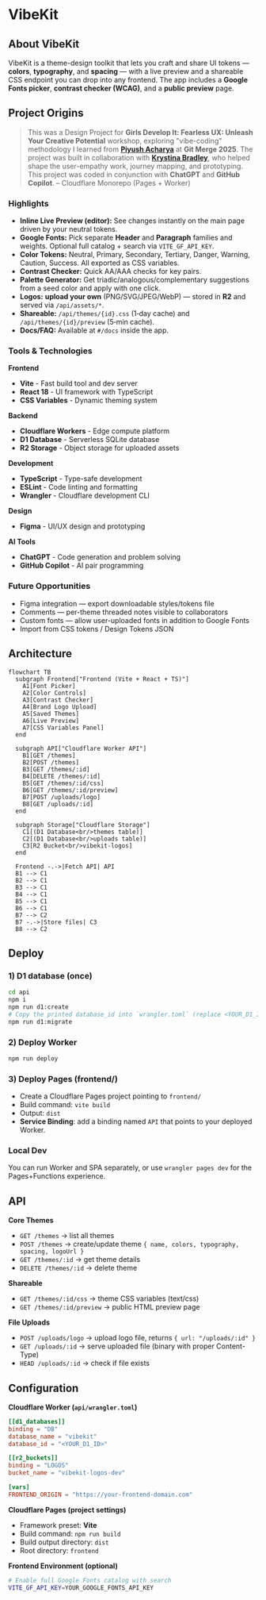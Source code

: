 # VibeKit

## About VibeKit

VibeKit is a theme-design toolkit that lets you craft and share UI tokens — **colors**, **typography**, and **spacing** — with a live preview and a shareable CSS endpoint you can drop into any frontend. The app includes a **Google Fonts picker**, **contrast checker (WCAG)**, and a **public preview** page.

## Project Origins

> This was a Design Project for **Girls Develop It: Fearless UX: Unleash Your Creative Potential** workshop, exploring "vibe-coding" methodology I learned from [**Piyush Acharya**](https://github.com/VerisimilitudeX) at **Git Merge 2025**. The project was built in collaboration with [**Krystina Bradley**](https://github.com/kscott2016), who helped shape the user-empathy work, journey mapping, and prototyping. This project was coded in conjunction with **ChatGPT** and **GitHub Copilot**. – Cloudflare Monorepo (Pages + Worker)

### Highlights

- **Inline Live Preview (editor):** See changes instantly on the main page driven by your neutral tokens.
- **Google Fonts:** Pick separate **Header** and **Paragraph** families and weights. Optional full catalog + search via `VITE_GF_API_KEY`.
- **Color Tokens:** Neutral, Primary, Secondary, Tertiary, Danger, Warning, Caution, Success. All exported as CSS variables.
- **Contrast Checker:** Quick AA/AAA checks for key pairs.
- **Palette Generator:** Get triadic/analogous/complementary suggestions from a seed color and apply with one click.
- **Logos:** **upload your own** (PNG/SVG/JPEG/WebP) — stored in **R2** and served via `/api/assets/*`.
- **Shareable:** `/api/themes/{id}.css` (1‑day cache) and `/api/themes/{id}/preview` (5‑min cache).
- **Docs/FAQ:** Available at `#/docs` inside the app.

### Tools & Technologies

**Frontend**

- **Vite** - Fast build tool and dev server
- **React 18** - UI framework with TypeScript
- **CSS Variables** - Dynamic theming system

**Backend**

- **Cloudflare Workers** - Edge compute platform
- **D1 Database** - Serverless SQLite database
- **R2 Storage** - Object storage for uploaded assets

**Development**

- **TypeScript** - Type-safe development
- **ESLint** - Code linting and formatting
- **Wrangler** - Cloudflare development CLI

**Design**

- **Figma** - UI/UX design and prototyping

**AI Tools**

- **ChatGPT** - Code generation and problem solving
- **GitHub Copilot** - AI pair programming

### Future Opportunities

- Figma integration — export downloadable styles/tokens file
- Comments — per-theme threaded notes visible to collaborators
- Custom fonts — allow user-uploaded fonts in addition to Google Fonts
- Import from CSS tokens / Design Tokens JSON

## Architecture

```mermaid
flowchart TB
  subgraph Frontend["Frontend (Vite + React + TS)"]
    A1[Font Picker]
    A2[Color Controls]
    A3[Contrast Checker]
    A4[Brand Logo Upload]
    A5[Saved Themes]
    A6[Live Preview]
    A7[CSS Variables Panel]
  end

  subgraph API["Cloudflare Worker API"]
    B1[GET /themes]
    B2[POST /themes]
    B3[GET /themes/:id]
    B4[DELETE /themes/:id]
    B5[GET /themes/:id/css]
    B6[GET /themes/:id/preview]
    B7[POST /uploads/logo]
    B8[GET /uploads/:id]
  end

  subgraph Storage["Cloudflare Storage"]
    C1[(D1 Database<br/>themes table)]
    C2[(D1 Database<br/>uploads table)]
    C3[R2 Bucket<br/>vibekit-logos]
  end

  Frontend -.->|Fetch API| API
  B1 --> C1
  B2 --> C1
  B3 --> C1
  B4 --> C1
  B5 --> C1
  B6 --> C1
  B7 --> C2
  B7 -.->|Store files| C3
  B8 --> C2
```

## Deploy

### 1) D1 database (once)

```bash
cd api
npm i
npm run d1:create
# Copy the printed database_id into `wrangler.toml` (replace <YOUR_D1_ID>)
npm run d1:migrate
```

### 2) Deploy Worker

```bash
npm run deploy
```

### 3) Deploy Pages (frontend/)

- Create a Cloudflare Pages project pointing to `frontend/`
- Build command: `vite build`
- Output: `dist`
- **Service Binding**: add a binding named `API` that points to your deployed Worker.

### Local Dev

You can run Worker and SPA separately, or use `wrangler pages dev` for the Pages+Functions experience.

## API

**Core Themes**

- `GET /themes` → list all themes
- `POST /themes` → create/update theme `{ name, colors, typography, spacing, logoUrl }`
- `GET /themes/:id` → get theme details
- `DELETE /themes/:id` → delete theme

**Shareable**

- `GET /themes/:id/css` → theme CSS variables (text/css)
- `GET /themes/:id/preview` → public HTML preview page

**File Uploads**

- `POST /uploads/logo` → upload logo file, returns `{ url: "/uploads/:id" }`
- `GET /uploads/:id` → serve uploaded file (binary with proper Content-Type)
- `HEAD /uploads/:id` → check if file exists

## Configuration

**Cloudflare Worker (`api/wrangler.toml`)**

```toml
[[d1_databases]]
binding = "DB"
database_name = "vibekit"
database_id = "<YOUR_D1_ID>"

[[r2_buckets]]
binding = "LOGOS"
bucket_name = "vibekit-logos-dev"

[vars]
FRONTEND_ORIGIN = "https://your-frontend-domain.com"
```

**Cloudflare Pages (project settings)**

- Framework preset: **Vite**
- Build command: `npm run build`
- Build output directory: `dist`
- Root directory: `frontend`

**Frontend Environment (optional)**

```bash
# Enable full Google Fonts catalog with search
VITE_GF_API_KEY=YOUR_GOOGLE_FONTS_API_KEY
```
